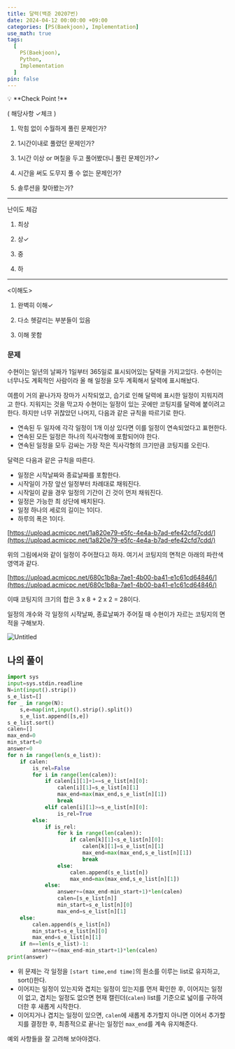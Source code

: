 ```yaml
---
title: 달력(백준 20207번)
date: 2024-04-12 00:00:00 +09:00
categories: [PS(Baekjoon), Implementation]
use_math: true
tags:
  [
    PS(Baekjoon),
    Python,
    Implementation
  ]
pin: false
---
```


<aside>
💡 **Check Point !**

( 해당사항 ✓체크 )

1. 막힘 없이 수월하게 풀린 문제인가?

2. 1시간이내로 풀렸던 문제인가?

3. 1시간 이상 or 며칠을 두고 풀어봤더니 풀린 문제인가?✓

4. 시간을 써도 도무지 풀 수 없는 문제인가?

5. 솔루션을 찾아봤는가?

---

난이도 체감

1. 최상

2. 상✓

3. 중

4. 하

---

<이해도>

1. 완벽히 이해✓

2. 다소 헷갈리는 부분들이 있음

3. 이해 못함

</aside>

### 문제

수현이는 일년의 날짜가 1일부터 365일로 표시되어있는 달력을 가지고있다. 수현이는 너무나도 계획적인 사람이라 올 해 일정을 모두 계획해서 달력에 표시해놨다.

여름이 거의 끝나가자 장마가 시작되었고, 습기로 인해 달력에 표시한 일정이 지워지려고 한다. 지워지는 것을 막고자 수현이는 일정이 있는 곳에만 코팅지를 달력에 붙이려고 한다. 하지만 너무 귀찮았던 나머지, 다음과 같은 규칙을 따르기로 한다.

- 연속된 두 일자에 각각 일정이 1개 이상 있다면 이를 일정이 연속되었다고 표현한다.
- 연속된 모든 일정은 하나의 직사각형에 포함되어야 한다.
- 연속된 일정을 모두 감싸는 가장 작은 직사각형의 크기만큼 코팅지를 오린다.

달력은 다음과 같은 규칙을 따른다.

- 일정은 시작날짜와 종료날짜를 포함한다.
- 시작일이 가장 앞선 일정부터 차례대로 채워진다.
- 시작일이 같을 경우 일정의 기간이 긴 것이 먼저 채워진다.
- 일정은 가능한 최 상단에 배치된다.
- 일정 하나의 세로의 길이는 1이다.
- 하루의 폭은 1이다.

[https://upload.acmicpc.net/1a820e79-e5fc-4e4a-b7ad-efe42cfd7cdd/](https://upload.acmicpc.net/1a820e79-e5fc-4e4a-b7ad-efe42cfd7cdd/)

위의 그림에서와 같이 일정이 주어졌다고 하자. 여기서 코팅지의 면적은 아래의 파란색 영역과 같다.

[https://upload.acmicpc.net/680c1b8a-7ae1-4b00-ba41-e1c61cd64846/](https://upload.acmicpc.net/680c1b8a-7ae1-4b00-ba41-e1c61cd64846/)

이때 코팅지의 크기의 합은 3 x 8 + 2 x 2 = 28이다.

일정의 개수와 각 일정의 시작날짜, 종료날짜가 주어질 때 수현이가 자르는 코팅지의 면적을 구해보자.

![Untitled](https://github.com/gihuni99/gihuni99.github.io/assets/90080065/05819106-42c3-4cc4-a9b3-68d44039d890)


## 나의 풀이

```python
import sys
input=sys.stdin.readline
N=int(input().strip())
s_e_list=[]
for _ in range(N):
    s,e=map(int,input().strip().split())
    s_e_list.append([s,e])
s_e_list.sort()
calen=[]
max_end=0
min_start=0
answer=0
for n in range(len(s_e_list)):
    if calen:
        is_rel=False
        for i in range(len(calen)):
            if calen[i][1]+1==s_e_list[n][0]:
                calen[i][1]=s_e_list[n][1]
                max_end=max(max_end,s_e_list[n][1])
                break
            elif calen[i][1]>=s_e_list[n][0]:
                is_rel=True
        else:
            if is_rel:
                for k in range(len(calen)):
                    if calen[k][1]<s_e_list[n][0]:
                        calen[k][1]=s_e_list[n][1]
                        max_end=max(max_end,s_e_list[n][1])
                        break
                else:
                    calen.append(s_e_list[n])
                    max_end=max(max_end,s_e_list[n][1])
            else:
                answer+=(max_end-min_start+1)*len(calen)
                calen=[s_e_list[n]]
                min_start=s_e_list[n][0]
                max_end=s_e_list[n][1]
    else:
        calen.append(s_e_list[n])
        min_start=s_e_list[n][0]
        max_end=s_e_list[n][1]
    if n==len(s_e_list)-1:
        answer+=(max_end-min_start+1)*len(calen)
print(answer)
```

- 위 문제는 각 일정을 `[start time,end time]`의 원소를 이루는 list로 유지하고, sort()한다.
- 이어지는 일정이 있는지와 겹치는 일정이 있는지를 먼저 확인한 후, 이어지는 일정이 없고, 겹치는 일정도 없으면 현재 캘린더(`calen`) list를 기준으로 넓이를 구하여 더한 후 새롭게 시작한다.
- 이어지거나 겹치는 일정이 있으면, `calen`에 새롭게 추가할지 아니면 이어서 추가할지를 결정한 후, 최종적으로 끝나는 일정인 `max_end`를 계속 유지해준다.

예외 사항들을 잘 고려해 보아야겠다.